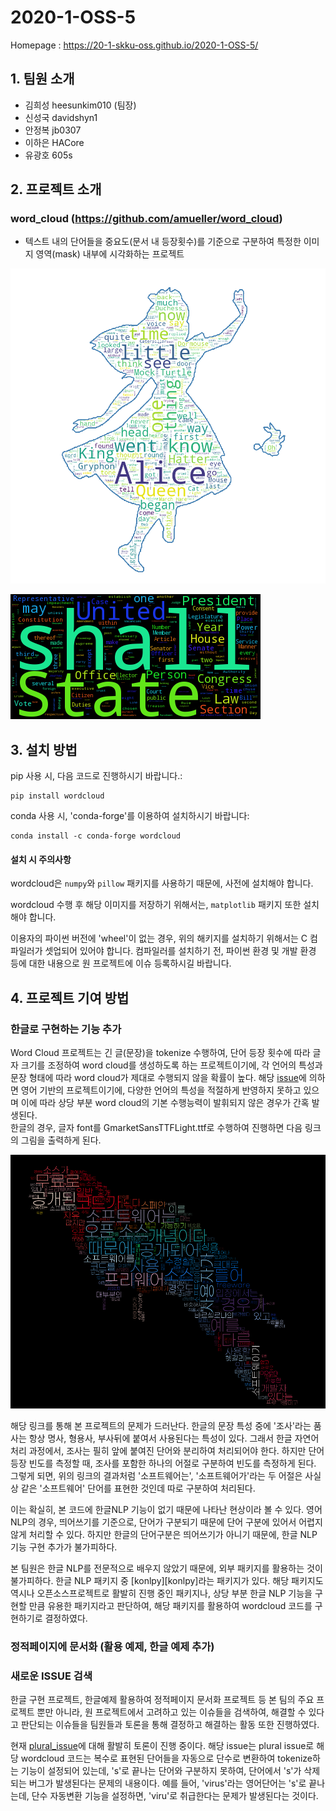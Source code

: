 # 2020-1-OSS-5
Homepage : https://20-1-skku-oss.github.io/2020-1-OSS-5/
## 1. 팀원 소개
- 김희성 heesunkim010 (팀장)
- 신성국 davidshyn1
- 안정복 jb0307
- 이하은 HACore
- 유광호 605s

## 2. 프로젝트 소개
### word_cloud (https://github.com/amueller/word_cloud)

- 텍스트 내의 단어들을 중요도(문서 내 등장횟수)를 기준으로 구분하여 특정한 이미지 영역(mask) 내부에 시각화하는 프로젝트

![example][example]


![example1][example1]

## 3. 설치 방법

pip 사용 시, 다음 코드로 진행하시기 바랍니다.:

    pip install wordcloud

conda 사용 시, 'conda-forge'를 이용하여 설치하시기 바랍니다:

    conda install -c conda-forge wordcloud

#### 설치 시 주의사항

wordcloud은 `numpy`와 `pillow` 패키지를 사용하기 때문에, 사전에 설치해야 합니다.

wordcloud 수행 후 해당 이미지를 저장하기 위해서는, `matplotlib` 패키지 또한 설치해야 합니다.

이용자의 파이썬 버전에 'wheel'이 없는 경우, 위의 해키지를 설치하기 위해서는 C 컴파일러가 셋업되어 있어야 합니다.
컴파일러를 설치하기 전, 파이썬 환경 및 개발 환경 등에 대한 내용으로 원 프로젝트에 이슈 등록하시길 바랍니다. 

## 4. 프로젝트 기여 방법
### 한글로 구현하는 기능 추가

Word Cloud 프로젝트는 긴 글(문장)을 tokenize 수행하여, 단어 등장 횟수에 따라 글자 크기를 조정하여 word cloud를 생성하도록 하는 프로젝트이기에,
각 언어의 특성과 문장 형태에 따라 word cloud가 제대로 수행되지 않을 확률이 높다.
해당 [issue][issue1]에 의하면 영어 기반의 프로젝트이기에,
다양한 언어의 특성을 적절하게 반영하지 못하고 있으며 이에 따라 상당 부분 word cloud의 기본 수행능력이 발휘되지 않은 경우가 간혹 발생된다.<br>
한글의 경우, 글자 font를 GmarketSansTTFLight.ttf로 수행하여 진행하면 다음 링크의 그림을 출력하게 된다.

![example2][example2] 


해당 링크를 통해 본 프로젝트의 문제가 드러난다.
한글의 문장 특성 중에 '조사'라는 품사는 항상 명사, 형용사, 부사뒤에 붙여서 사용된다는 특성이 있다.
그래서 한글 자연어처리 과정에서, 조사는 필히 앞에 붙여진 단어와 분리하여 처리되어야 한다.
하지만 단어 등장 빈도를 측정할 때, 조사를 포함한 하나의 어절로 구분하여 빈도를 측정하게 된다.
그렇게 되면, 위의 링크의 결과처럼 '소프트웨어는', '소프트웨어가'라는 두 어절은 사실상 같은 '소프트웨어' 단어를 표현한 것인데
따로 구분하여 처리된다.

이는 확실히, 본 코드에 한글NLP 기능이 없기 때문에 나타난 현상이라 볼 수 있다.
영어 NLP의 경우, 띄어쓰기를 기준으로, 단어가 구분되기 때문에 단어 구분에 있어서 어렵지 않게 처리할 수 있다.
하지만 한글의 단어구분은 띄어쓰기가 아니기 때문에, 한글 NLP 기능 구현 추가가 불가피하다.

본 팀원은 한글 NLP를 전문적으로 배우지 않았기 때문에, 외부 패키지를 활용하는 것이 불가피하다.
한글 NLP 패키지 중 [konlpy][konlpy]라는 패키지가 있다.
해당 패키지도 역시나 오픈소스프로젝트로 활발히 진행 중인 패키지나, 상당 부분 한글 NLP 기능을 구현할 만큼 유용한 패키지라고 판단하여,
해당 패키지를 활용하여 wordcloud 코드를 구현하기로 결정하였다.

### 정적페이지에 문서화 (활용 예제, 한글 예제 추가)



### 새로운 ISSUE 검색
한글 구현 프로젝트, 한글예제 활용하여 정적페이지 문서화 프로젝트 등 본 팀의 주요 프로젝트 뿐만 아니라, 원 프로젝트에서 고려하고 있는 이슈들을 검색하여, 해결할 수 있다고 판단되는 이슈들을 팀원들과 토론을 통해 결정하고 해결하는 활동 또한 진행하였다.

현재 [plural_issue][issue2]에 대해 활발히 토론이 진행 중이다.
해당 issue는 plural issue로 해당 wordcloud 코드는 복수로 표현된 단어들을 자동으로 단수로 변환하여 tokenize하는 기능이 설정되어 있는데,
's'로 끝나는 단어와 구분하지 못하여, 단어에서 's'가 삭제되는 버그가 발생된다는 문제의 내용이다.
예를 들어, 'virus'라는 영어단어는 's'로 끝나는데, 단수 자동변환 기능을 설정하면, 'viru'로 취급한다는 문제가 발생된다는 것이다.



[example]: https://github.com/amueller/word_cloud/blob/master/examples/alice.png
[example1]: https://github.com/amueller/word_cloud/raw/master/examples/constitution.png


[issue1]: https://github.com/amueller/word_cloud/issues/238
[example2]: https://github.com/davidshyn1/davidshyn1.github.io/blob/master/assets/img/word_cloud%ED%95%9C%EA%B8%80%EB%B2%84%EC%A0%84.png
[issue2]: https://github.com/20-1-SKKU-OSS/2020-1-OSS-5/issues/2
[knolpy]: https://github.com/konlpy/konlpy